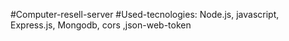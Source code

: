 #Computer-resell-server
#Used-tecnologies: Node.js, javascript, Express.js, Mongodb, cors ,json-web-token 

